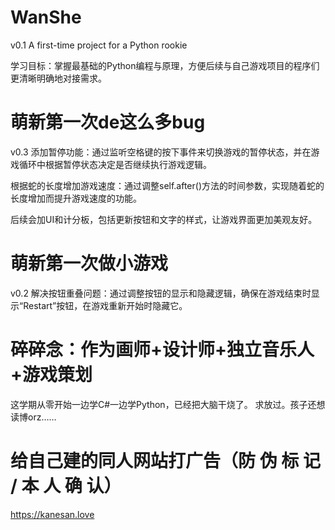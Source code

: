 # WanShe
v0.1
A first-time project for a Python rookie

学习目标：掌握最基础的Python编程与原理，方便后续与自己游戏项目的程序们更清晰明确地对接需求。



# 萌新第一次de这么多bug

v0.3
添加暂停功能：通过监听空格键的按下事件来切换游戏的暂停状态，并在游戏循环中根据暂停状态决定是否继续执行游戏逻辑。

根据蛇的长度增加游戏速度：通过调整self.after()方法的时间参数，实现随着蛇的长度增加而提升游戏速度的功能。

后续会加UI和计分板，包括更新按钮和文字的样式，让游戏界面更加美观友好。


# 萌新第一次做小游戏
v0.2
解决按钮重叠问题：通过调整按钮的显示和隐藏逻辑，确保在游戏结束时显示“Restart”按钮，在游戏重新开始时隐藏它。



# 碎碎念：作为画师+设计师+独立音乐人+游戏策划
这学期从零开始一边学C#一边学Python，已经把大脑干烧了。
求放过。孩子还想读博orz……

# 给自己建的同人网站打广告（防 伪 标 记 / 本 人 确 认）
https://kanesan.love
